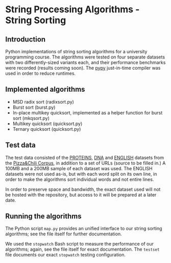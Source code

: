 # String Processing Algorithms - String Sorting

<!-- Author names go here -->

## Introduction

Python implementations of string sorting algorithms for a university
programming course.  The algorithms were tested on four separate
datasets with two differently-sized variants each, and their performance
benchmarks were recorded (results coming soon).  The [pypy](http://pypy.org/)
just-in-time compiler was used in order to reduce runtimes.

## Implemented algorithms

* MSD radix sort (radixsort.py)
* Burst sort (burst.py)
* In-place multikey quicksort, implemented as a helper function for
  burst sort (mkqsort.py)
* Multikey quicksort (quicksort.py)
* Ternary quicksort (quicksort.py)

## Test data

The test data consisted of the
[PROTEINS](http://pizzachili.dcc.uchile.cl/texts/protein/),
[DNA](http://pizzachili.dcc.uchile.cl/texts/dna/) and
[ENGLISH](http://pizzachili.dcc.uchile.cl/texts/nlang/) datasets from the
[Pizza&Chili Corpus](http://pizzachili.dcc.uchile.cl/texts.html), in addition
to a set of URLs (source to be filled in.)  A 100MB and a 200MB sample of each
dataset was used.  The ENGLISH datasets were not used as-is, but with each
word split on its own line, in order to make the algorithms sort individual
words and not entire lines.

In order to preserve space and bandwidth, the exact dataset used will not be
hosted with the repository, but access to it will be prepared at a later date.

## Running the algorithms

The Python script `map.py` provides an unified interface to our string sorting
algorithms; see the file itself for further documentation.

We used the `stopwatch` Bash script to measure the performance of our
algorithms; again, see the file itself for exact documentation.  The `testset`
file documents our exact `stopwatch` testing configuration.
